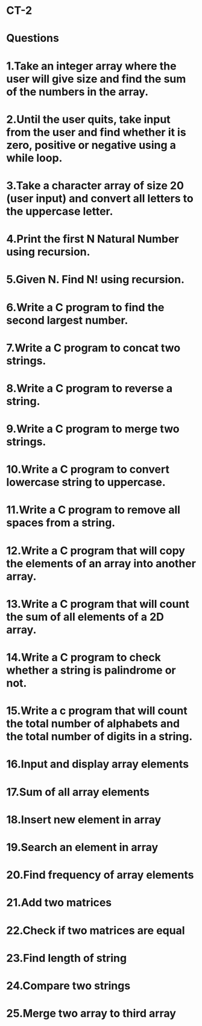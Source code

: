 # CT-2

# Questions 

# 1.Take an integer array where the user will give size and find the sum of the numbers in the array.
# 2.Until the user quits, take input from the user and find whether it is zero, positive or negative using a while loop.
# 3.Take a character array of size 20 (user input) and convert all letters to the uppercase letter.
# 4.Print the first N Natural Number using recursion.
# 5.Given N. Find N! using recursion.
# 6.Write a C program to find the second largest number.
# 7.Write a C program to concat two strings.
# 8.Write a C program to reverse a string.
# 9.Write a C program to merge two strings.
# 10.Write a C program to convert lowercase string to uppercase.
# 11.Write a C program to remove all spaces from a string.
# 12.Write a C program that will copy the elements of an array into another array.
# 13.Write a C program that will count the sum of all elements of a 2D array.
# 14.Write a C program to check whether a string is palindrome or not.
# 15.Write a c program that will count the total number of alphabets and the total number of digits in a string.
# 16.Input and display array elements
# 17.Sum of all array elements
# 18.Insert new element in array
# 19.Search an element in array
# 20.Find frequency of array elements
# 21.Add two matrices
# 22.Check if two matrices are equal
# 23.Find length of string
# 24.Compare two strings
# 25.Merge two array to third array
